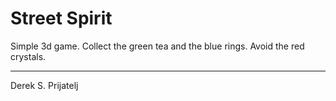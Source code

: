 Street Spirit
===
Simple 3d game. Collect the green tea and the blue rings. Avoid the red crystals.

---
Derek S. Prijatelj

